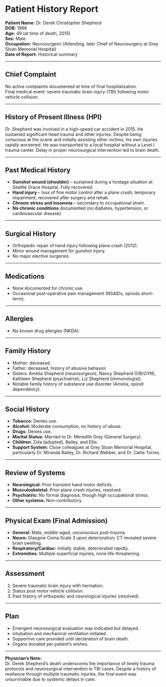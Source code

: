 # Patient History Report

**Patient Name:** Dr. Derek Christopher Shepherd  
**DOB:** 1966  
**Age:** 49 (at time of death, 2015)  
**Sex:** Male  
**Occupation:** Neurosurgeon (Attending, later Chief of Neurosurgery at Grey Sloan Memorial Hospital)  
**Date of Report:** Historical summary  

---

## Chief Complaint
No active complaints documented at time of final hospitalization.  
Final medical event: severe traumatic brain injury (TBI) following motor vehicle collision.  

---

## History of Present Illness (HPI)
Dr. Shepherd was involved in a high-speed car accident in 2015. He sustained significant head trauma and other injuries. Despite being conscious at the scene and initially assisting other victims, his own injuries rapidly worsened. He was transported to a local hospital without a Level I trauma center. Delay in proper neurosurgical intervention led to brain death.

---

## Past Medical History
- **Gunshot wound (shoulder)** – sustained during a hostage situation at Seattle Grace Hospital. Fully recovered.  
- **Hand injury** – loss of fine motor control after a plane crash; temporary impairment, recovered after surgery and rehab.  
- **Chronic stress and insomnia** – secondary to occupational strain.  
- **No chronic conditions** documented (no diabetes, hypertension, or cardiovascular disease).  

---

## Surgical History
- Orthopedic repair of hand injury following plane crash (2012).  
- Minor wound management for gunshot injury.  
- No major elective surgeries.  

---

## Medications
- None documented for chronic use.  
- Occasional post-operative pain management (NSAIDs, opioids short-term).  

---

## Allergies
- No known drug allergies (NKDA).  

---

## Family History
- Mother: deceased.  
- Father: deceased, history of abusive behavior.  
- Sisters: Amelia Shepherd (neurosurgeon), Nancy Shepherd (OB/GYN), Kathleen Shepherd (psychiatrist), Liz Shepherd (immunologist).  
- Notable family history of substance use disorder (Amelia, opioid dependency).  

---

## Social History
- **Tobacco:** Denies use.  
- **Alcohol:** Moderate consumption, no history of abuse.  
- **Drugs:** Denies use.  
- **Marital Status:** Married to Dr. Meredith Grey (General Surgery).  
- **Children:** Zola (adopted), Bailey, and Ellis.  
- **Support System:** Close colleagues at Grey Sloan Memorial Hospital, particularly Dr. Miranda Bailey, Dr. Richard Webber, and Dr. Callie Torres.  

---

## Review of Systems
- **Neurological:** Prior transient hand motor deficits.  
- **Musculoskeletal:** Prior plane crash injuries, resolved.  
- **Psychiatric:** No formal diagnosis, though high occupational stress.  
- **Other systems:** Non-contributory.  

---

## Physical Exam (Final Admission)
- **General:** Male, middle-aged, unconscious post-trauma.  
- **Neuro:** Glasgow Coma Scale 3 upon deterioration; CT revealed severe brain swelling.  
- **Respiratory/Cardiac:** Initially stable, deteriorated rapidly.  
- **Extremities:** Multiple superficial injuries, none life-threatening.  

---

## Assessment
1. Severe traumatic brain injury with herniation.  
2. Status post motor vehicle collision.  
3. Past history of orthopedic and neurological injuries (resolved).  

---

## Plan
- Emergent neurosurgical evaluation was indicated but delayed.  
- Intubation and mechanical ventilation initiated.  
- Supportive care provided until declaration of brain death.  
- Organs donated per patient’s wishes.  

---

**Physician’s Note:**  
Dr. Derek Shepherd’s death underscores the importance of timely trauma protocols and neurosurgical intervention in TBI cases. Despite a history of resilience through multiple traumatic injuries, the final event was unsurvivable due to systemic delays in care.  


